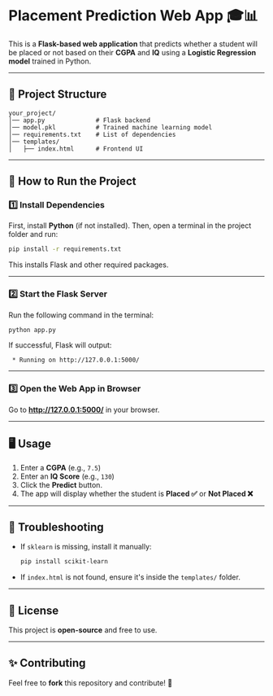 # Placement Prediction Web App 🎓📊  

This is a **Flask-based web application** that predicts whether a student will be placed or not based on their **CGPA** and **IQ** using a **Logistic Regression model** trained in Python.

---

## 📂 Project Structure
```
your_project/
│── app.py              # Flask backend
│── model.pkl           # Trained machine learning model
│── requirements.txt    # List of dependencies
│── templates/
│   ├── index.html      # Frontend UI
```

---

## 🚀 How to Run the Project

### 1️⃣ Install Dependencies  
First, install **Python** (if not installed). Then, open a terminal in the project folder and run:
```bash
pip install -r requirements.txt
```
This installs Flask and other required packages.

---

### 2️⃣ Start the Flask Server  
Run the following command in the terminal:
```bash
python app.py
```
If successful, Flask will output:
```
 * Running on http://127.0.0.1:5000/
```

---

### 3️⃣ Open the Web App in Browser  
Go to **http://127.0.0.1:5000/** in your browser.

---

## 🖥️ Usage  
1. Enter a **CGPA** (e.g., `7.5`)  
2. Enter an **IQ Score** (e.g., `130`)  
3. Click the **Predict** button.  
4. The app will display whether the student is **Placed ✅** or **Not Placed ❌**  

---

## 🔧 Troubleshooting
- If `sklearn` is missing, install it manually:
  ```bash
  pip install scikit-learn
  ```
- If `index.html` is not found, ensure it's inside the `templates/` folder.

---

## 📜 License  
This project is **open-source** and free to use.  

---

## ✨ Contributing  
Feel free to **fork** this repository and contribute! 🚀

